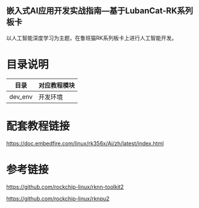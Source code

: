 ## 嵌入式AI应用开发实战指南—基于LubanCat-RK系列板卡

以人工智能深度学习为主题，在鲁班猫RK系列板卡上进行人工智能开发。

# 目录说明

| 目录               | 对应教程模块                       |
| ------------------ | --------------------------------- |
| dev_env            | 开发环境                          |


# 配套教程链接

https://doc.embedfire.com/linux/rk356x/Ai/zh/latest/index.html


# 参考链接

https://github.com/rockchip-linux/rknn-toolkit2

https://github.com/rockchip-linux/rknpu2